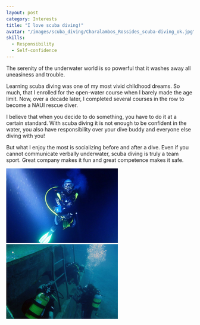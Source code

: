 ```yaml
---
layout: post
category: Interests
title: "I love scuba diving!"
avatar: "/images/scuba_diving/Charalambos_Rossides_scuba-diving_ok.jpg"
skills:
  - Responsibility
  - Self-confidence
---
```


The serenity of the underwater world is so powerful that it washes away all uneasiness and trouble.

Learning scuba diving was one of my most vivid childhood dreams. So much, that I enrolled for the open-water course when I barely made the age limit. Now, over a decade later, I completed several courses in the row to become a NAUI rescue diver.

I believe that when you decide to do something, you have to do it at a certain standard. With scuba diving it is not enough to be confident in the water, you also have responsibility over your dive buddy and everyone else diving with you!

But what I enjoy the most is socializing before and after a dive. Even if you cannot communicate verbally underwater, scuba diving is truly a team sport. Great company makes it fun and great competence makes it safe.

<div class="columns spacing">
	<div style="text-align:center">
		<div class="column half">
			<img src='/images/scuba_diving/Charalambos_Rossides_scuba-diving_deep.jpg' height='200px'/>
		</div>
		<div class="column half">
			<img src='/images/scuba_diving/Scuba_diving-social.jpg' height='200px'/>
			</div>
	</div>
</div>
